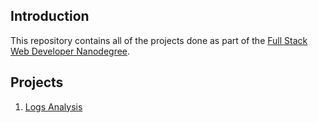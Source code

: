 ## Introduction 

This repository contains all of the projects done as part of 
the [Full Stack Web Developer Nanodegree](https://www.udacity.com/course/full-stack-web-developer-nanodegree--nd004). 

## Projects
1. [Logs Analysis](Project1/)
